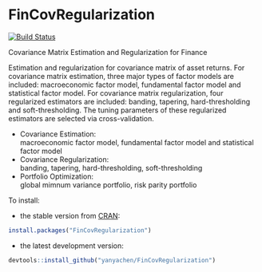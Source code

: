 # FinCovRegularization

[![Build Status](https://travis-ci.org/yanyachen/FinCovRegularization.svg)](https://travis-ci.org/yanyachen/FinCovRegularization)

Covariance Matrix Estimation and Regularization for Finance  

Estimation and regularization for covariance matrix of asset returns. For covariance matrix estimation, three major types of factor models are included: macroeconomic factor model, fundamental factor model and statistical factor model. For covariance matrix regularization, four regularized estimators are included: banding, tapering, hard-thresholding and soft-thresholding. The tuning parameters of these regularized estimators are selected via cross-validation.  
 
* Covariance Estimation:  
macroeconomic factor model, fundamental factor model and statistical factor model  
* Covariance Regularization:  
banding, tapering, hard-thresholding, soft-thresholding  
* Portfolio Optimization:  
global mimnum variance portfolio, risk parity portfolio  

To install:  
* the stable version from [CRAN](http://cran.r-project.org/web/packages/FinCovRegularization/index.html):  
```r
install.packages("FinCovRegularization")
```

* the latest development version:  
```r
devtools::install_github("yanyachen/FinCovRegularization")
```
